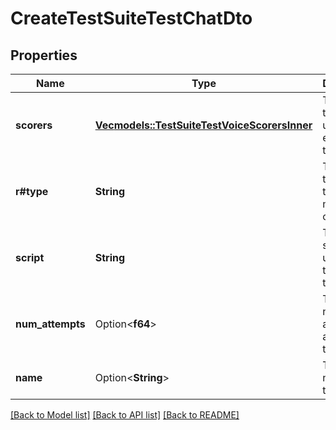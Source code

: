 # CreateTestSuiteTestChatDto

## Properties

Name | Type | Description | Notes
------------ | ------------- | ------------- | -------------
**scorers** | [**Vec<models::TestSuiteTestVoiceScorersInner>**](TestSuiteTestVoice_scorers_inner.md) | These are the scorers used to evaluate the test. | 
**r#type** | **String** | This is the type of the test, which must be chat. | 
**script** | **String** | This is the script to be used for the chat test. | 
**num_attempts** | Option<**f64**> | This is the number of attempts allowed for the test. | [optional]
**name** | Option<**String**> | This is the name of the test. | [optional]

[[Back to Model list]](../README.md#documentation-for-models) [[Back to API list]](../README.md#documentation-for-api-endpoints) [[Back to README]](../README.md)



